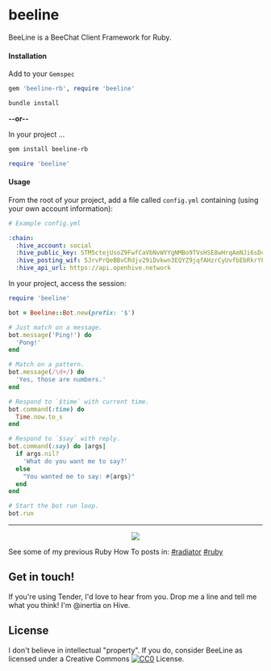 beeline
=======

BeeLine is a BeeChat Client Framework for Ruby.

#### Installation

Add to your `Gemspec`

```ruby
gem 'beeline-rb', require 'beeline'
```

```bash
bundle install
```

**--or--**

In your project ...

```bash
gem install beeline-rb
```

```ruby
require 'beeline'
```

#### Usage

From the root of your project, add a file called `config.yml` containing (using your own account information):

```yaml
# Example config.yml

:chain:
  :hive_account: social
  :hive_public_key: STM5ctejUsoZ9FwfCaVbNvWYYgNMBo9TVsHSE8wHrqAmNJi6sDctt
  :hive_posting_wif: 5JrvPrQeBBvCRdjv29iDvkwn3EQYZ9jqfAHzrCyUvfbEbRkrYFC
  :hive_api_url: https://api.openhive.network
```

In your project, access the session:

```ruby
require 'beeline'

bot = Beeline::Bot.new(prefix: '$')

# Just match on a message.
bot.message('Ping!') do
  'Pong!'
end

# Match on a pattern.
bot.message(/\d+/) do
  'Yes, those are numbers.'
end

# Respond to `$time` with current time.
bot.command(:time) do
  Time.now.to_s
end

# Respond to `$say` with reply.
bot.command(:say) do |args|
  if args.nil?
    'What do you want me to say?'
  else
    "You wanted me to say: #{args}"
  end
end

# Start the bot run loop.
bot.run
```

---

<center>
  <img src="https://i.imgur.com/h26ye3w.png" />
</center>

See some of my previous Ruby How To posts in: [#radiator](https://hive.blog/created/radiator) [#ruby](https://hive.blog/created/ruby)

## Get in touch!

If you're using Tender, I'd love to hear from you.  Drop me a line and tell me what you think!  I'm @inertia on Hive.
  
## License

I don't believe in intellectual "property".  If you do, consider BeeLine as licensed under a Creative Commons [![CC0](http://i.creativecommons.org/p/zero/1.0/80x15.png)](http://creativecommons.org/publicdomain/zero/1.0/) License.
